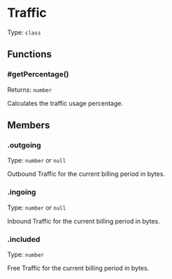 # Traffic

Type: `class`

## Functions

### \#getPercentage()

Returns: `number`

Calculates the traffic usage percentage.

## Members

### .outgoing

Type: `number` or `null`

Outbound Traffic for the current billing period in bytes.

### .ingoing

Type: `number` or `null`

Inbound Traffic for the current billing period in bytes.

### .included

Type: `number`

Free Traffic for the current billing period in bytes.